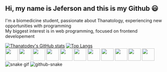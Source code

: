 <link rel="stylesheet" type='text/css' href="https://cdn.jsdelivr.net/gh/devicons/devicon@latest/devicon.min.css" />

## Hi, my name is Jeferson and this is my Github 😃

I'm a biomedicine student, passionate about Thanatology, experiencing new opportunities with programming<br>
My biggest interest is in web programming, focused on frontend developement

[![Thanatodev's GitHub stats](https://github-readme-stats.vercel.app/api?username=Thanatodev&show_icons=true&theme=github_dark)](https://github.com/Thanatodev/github-readme-stats)
[![Top Langs](https://github-readme-stats.vercel.app/api/top-langs/?username=Thanatodev&theme=github_dark)](https://github.com/Thanatodev/github-readme-stats)<br>
<img src="https://cdn.jsdelivr.net/gh/devicons/devicon@latest/icons/javascript/javascript-original.svg" style="height: 40px; width: auto;">
<img src="https://cdn.jsdelivr.net/gh/devicons/devicon@latest/icons/html5/html5-original.svg" style="height: 40px; width: auto;">
<img src="https://cdn.jsdelivr.net/gh/devicons/devicon@latest/icons/css3/css3-original.svg" style="height: 40px; width: auto;"/>
<img src="https://cdn.jsdelivr.net/gh/devicons/devicon@latest/icons/typescript/typescript-original.svg" style="height: 40px; width: auto;"/>
<img src="https://cdn.jsdelivr.net/gh/devicons/devicon@latest/icons/php/php-original.svg" style="height: 40px; width: auto;"/>
<img src="https://cdn.jsdelivr.net/gh/devicons/devicon@latest/icons/python/python-original.svg" style="height: 40px; width: auto;"/>
<img src="https://cdn.jsdelivr.net/gh/devicons/devicon@latest/icons/nodejs/nodejs-original.svg" style="height: 40px; width: auto;"/>
<img src="https://cdn.jsdelivr.net/gh/devicons/devicon@latest/icons/git/git-original.svg" style="height: 40px; width: auto;"/>
<img src="https://cdn.jsdelivr.net/gh/devicons/devicon@latest/icons/jquery/jquery-original.svg" style="height: 40px; width: auto;"/>
<img src="https://cdn.jsdelivr.net/gh/devicons/devicon@latest/icons/bootstrap/bootstrap-original.svg" style="height: 40px; width: auto;"/>
<img src="https://cdn.jsdelivr.net/gh/devicons/devicon@latest/icons/react/react-original.svg" style="height: 40px; width: auto;"/>
![snake gif](https://github.com/Thanatodev/Thanatodev/blob/output/github-contribution-grid-snake.gif)
<picture>
  <source media="(prefers-color-scheme: dark)" srcset="github-snake-dark.svg" />
  <source media="(prefers-color-scheme: light)" srcset="github-snake.svg" />
  <img alt="github-snake" src="github-snake.svg" />
</picture>


          
          
          
          

          
